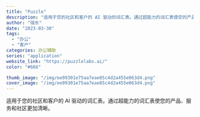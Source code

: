 ```yaml
---
title: "Puzzle"
description: "适用于您的社区和客户的 AI 驱动的词汇表。通过超能力的词汇表使您的产品、服务和社区更加清晰。 "
author: "瑞东"
date: "2023-03-30"
tags:
  - "办公"
  - "客户"
categories: 办公辅助
series: "application"
website_link: "https://puzzlelabs.ai/"
color: "#666"

thumb_image: "/img/ee99301e75aa7eae85c4d2a455e063d4.png"
cover_image: "/img/ee99301e75aa7eae85c4d2a455e063d4.png"
---
```


适用于您的社区和客户的 AI 驱动的词汇表。通过超能力的词汇表使您的产品、服务和社区更加清晰。 